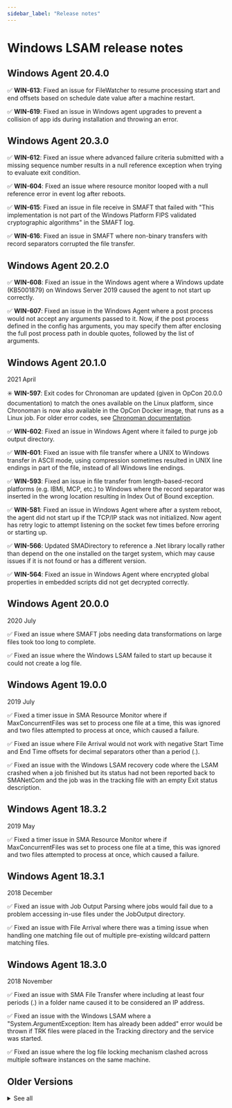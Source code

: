 ```yaml
---
sidebar_label: "Release notes"
---
```


# Windows LSAM release notes

## Windows Agent 20.4.0

:white_check_mark: **WIN-613**: Fixed an issue for FileWatcher to resume processing start and end offsets based on schedule date value after a machine restart.

:white_check_mark: **WIN-619**: Fixed an issue in Windows agent upgrades to prevent a collision of app ids during installation and throwing an error.

## Windows Agent 20.3.0

:white_check_mark: **WIN-612**: Fixed an issue where advanced failure criteria submitted with a missing sequence number results in a null reference exception when trying to evaluate exit condition.

:white_check_mark: **WIN-604**: Fixed an issue where resource monitor looped with a null reference error in event log after reboots.

:white_check_mark: **WIN-615**: Fixed an issue in file receive in SMAFT that failed with "This implementation is not part of the Windows Platform FIPS validated cryptographic algorithms" in the SMAFT log. 

:white_check_mark: **WIN-616**: Fixed an issue in SMAFT where non-binary transfers with record separators corrupted the file transfer.

## Windows Agent 20.2.0

:white_check_mark: **WIN-608**: Fixed an issue in the Windows agent where a Windows update (KB5001879) on Windows Server 2019 caused the agent to not start up correctly.

:white_check_mark: **WIN-607**: Fixed an issue in the Windows Agent where a post process would not accept any arguments passed to it. Now, if the post process defined in the config has arguments, you may specify them after enclosing the full post process path in double quotes, followed by the list of arguments.

## Windows Agent 20.1.0

2021 April

:eight_spoked_asterisk: **WIN-597**: Exit codes for Chronoman are updated (given in OpCon 20.0.0 documentation) to match the ones available on the Linux platform, since Chronoman is now also available in the OpCon Docker image, that runs as a Linux job. For older error codes, see [Chronoman documentation](https://help.smatechnologies.com/opcon/core/v19.1/index.htm#Files/Utilities/Command-line%20Utilities/Chronoman.htm#Chronoman_Command_Line_and_Command_File_Errors).

:white_check_mark: **WIN-602**: Fixed an issue in Windows Agent where it failed to purge job output directory.

:white_check_mark: **WIN-601**: Fixed an issue with file transfer where a UNIX to Windows transfer in ASCII mode, using compression sometimes resulted in UNIX line endings in part of the file, instead of all Windows line endings.

:white_check_mark: **WIN-593**: Fixed an issue in file transfer from length-based-record platforms (e.g. IBMi, MCP, etc.) to Windows where the record separator was inserted in the wrong location resulting in Index Out of Bound exception.

:white_check_mark: **WIN-581**: Fixed an issue in Windows Agent where after a system reboot, the agent did not start up if the TCP/IP stack was not initialized. Now agent has retry logic to attempt listening on the socket few times before erroring or starting up.

:white_check_mark: **WIN-566**: Updated SMADirectory to reference a .Net library locally rather than depend on the one installed on the target system, which may cause issues if it is not found or has a different version.

:white_check_mark: **WIN-564**: Fixed an issue in Windows Agent where encrypted global properties in embedded scripts did not get decrypted correctly.

## Windows Agent 20.0.0

2020 July

:white_check_mark: Fixed an issue where SMAFT jobs needing data transformations on large files took too long to complete.

:white_check_mark: Fixed an issue where the Windows LSAM failed to start up because it could not create a log file.

## Windows Agent 19.0.0

2019 July

:white_check_mark: Fixed a timer issue in SMA Resource Monitor where if MaxConcurrentFiles was set to process one file at a time, this was ignored and two files attempted to process at once, which caused a failure.

:white_check_mark: Fixed an issue where File Arrival would not work with negative Start Time and End Time offsets for decimal separators other than a period (.).

:white_check_mark: Fixed an issue with the Windows LSAM recovery code where the LSAM crashed when a job finished but its status had not been reported back to SMANetCom and the job was in the tracking file with an empty Exit status description.

## Windows Agent 18.3.2

2019 May

:white_check_mark: Fixed a timer issue in SMA Resource Monitor where if MaxConcurrentFiles was set to process one file at a time, this was ignored and two files attempted to process at once, which caused a failure.

## Windows Agent 18.3.1

2018 December

:white_check_mark: Fixed an issue with Job Output Parsing where jobs would fail due to a problem accessing in-use files under the JobOutput directory.

:white_check_mark: Fixed an issue with File Arrival where there was a timing issue when handling one matching file out of multiple pre-existing wildcard pattern matching files.

## Windows Agent 18.3.0

2018 November

:white_check_mark: Fixed an issue with SMA File Transfer where including at least four periods (.) in a folder name caused it to be considered an IP address.

:white_check_mark: Fixed an issue with the Windows LSAM where a "System.ArgumentException: Item has already been added" error would be thrown if TRK files were placed in the Tracking directory and the service was started.

:white_check_mark: Fixed an issue where the log file locking mechanism clashed across multiple software instances on the same machine.

## Older Versions

<details>
<summary>See all</summary>
<br />

#### Windows Agent 18.2.0

2018 September

:white_check_mark: Fixed an issue with the Windows LSAM where an EBCIDIC file came over to Windows as UTF‌-8 instead of staying ANSI.  This was also delivered in the **17.1.4** version.

:white_check_mark: Fixed an issue with File Transfer jobs where files containing a wildcard going to a single file failed with an exit code 14099 "compression not supported" error.

#### Windows Agent 18.1.0

2018 June

:eight_spoked_asterisk: Added the ability to define Environment Variables to Windows Job Action: Embedded Script.

:white_check_mark: Fixed an issue with the Windows LSAM where it sometimes shutdown if it received a bad TLS connection request from SMANetCom.

:white_check_mark: Fixed an issue with File Transfer jobs where sometimes the destination file name was incorrect.

:white_check_mark: Fixed an issue in the ShowRunning utility where it threw an exception when invoked.

:white_check_mark: Fixed an issue with the Windows LSAM where the tracking file sometimes had erroneous data.

:white_check_mark: Fixed an issue in LSAM agent where an embedded script was not getting deleted from the temp location after job is completed.

:white_check_mark: Fixed an issue where Job Action: File Arrival was not able to monitor UNC paths.

#### Windows Agent 18.0.0

2018 February

:eight_spoked_asterisk: Added the ability to define Environment Variables to Windows Job Action: Run Program.

:white_check_mark: Fixed an issue where the Windows LSAM was sending messages with invalid encoding to OpCon which caused problems in SMANetCom.

:white_check_mark: Fixed an issue where Job Output Parsing was not performed with batch user permissions.

:white_check_mark: Fixed an issue in SMAHoliday where it sometimes displayed an incorrect message about dates being added to the calendar.

#### Windows Agent 17.1.0

2017 December

:eight_spoked_asterisk: Added the ability to define a RangeHoliday in the SMAHoliday utility.

:eight_spoked_asterisk: Updated Job Output Parsing in Job Action: Run Program to add the ability to use a wildcard to append multiple application logs.

:eight_spoked_asterisk: Added the ability to define more than two conditions for VariableHoliday settings in the SMAHoliday utility.

:eight_spoked_asterisk: Added support for Advanced Failure Criteria to Windows Job Action: File Arrival.

:eight_spoked_asterisk: Updated the Windows LSAM to return new exit codes for Windows Job Action: File Arrival.

:white_check_mark: Fixed an issue where during multi-file transfers, if the target platform did not support gzip, the data in all files was concatenated into a single file instead of the job failing.

:white_check_mark: Fixed an issue with Job Action: File Arrival where sometimes, if simultaneous files arrived, only one file was detected while others would not be processed after the restart of the job.

:white_check_mark: Fixed the description for the SMADirectory utility -c parameter to clarify that X represents month and M represents minute for the timespan.

:white_check_mark: Fixed an issue where use of an XML character in a path caused the JI.$ARRIVED FILE NAME property to be incorrect.

:white_check_mark: Fixed an issue where a job using a UNC path would sometimes fail if the UNC path was not manually mapped in a script. Now the job will work without any mapping script.

:white_check_mark: Fixed an issue with Job Action: File Arrival where a job would be marked "Finished OK" if a file with an old creation timestamp was moved into the watched folder.

:white_check_mark: Updated the description for Advanced Failure Criteria to note that job-related customized log entries will not be added to the Windows Event Log if Advanced Failure Criteria is used.

:white_check_mark: Fixed an issue in the Windows LSAM where certain VBScripts would hang if there was no active connected user session for the user who ran the VBScript via OpCon.  This was also released as part of **16.2.11**.

:white_check_mark: Fixed an issue with the Windows LSAM where sometimes the tracking file data was not flushed. As a result, the agent would throw a "root element missing" exception and would not process further jobs. This was also released as part of **16.2.11**.

#### Windows Agent 17.0.2

2017 July

:white_check_mark: Fixed an issue where use of an XML character in a path caused the JI.$ARRIVED FILE NAME property to be incorrect.

:white_check_mark: Fixed an issue with Job Action: File Arrival where sometimes, if simultaneous files arrived, only one file was detected while others would not be processed after the restart of the job.  This as also released as part of **16.2.7**.

:white_check_mark: Fixed the description for the SMADirectory utility -c parameter to clarify that X represents month and M represents minute for the timespan.

#### Windows Agent 17.0.0

2017 May

:eight_spoked_asterisk: Enhanced the Windows Agent to be able to decrypt any encrypted token values sent in OpCon messages.

:eight_spoked_asterisk: Added a new field to Windows Job Details: Custom Application Log. This option allows users to attach an external application log to a job's output to be searched for a matching string.

:eight_spoked_asterisk: If using a 32-bit Windows LSAM, the following compatibility requirements apply:

- Microsoft .NET Framework version 4.0
- TLS 1.1 and lower

:white_check_mark: Fixed an issue where the Windows LSAM failed to run commands using a UNC path. This was also released as part of **16.2.3**.

:white_check_mark: Fixed an issue where File Transfer jobs threw an error when transferring a large number of files. This was also released as part of **16.2.3**.

:white_check_mark: Fixed an issue where the SMADirectory utility could not process files without an extension. This was also released as part of **16.2.3**.

:white_check_mark: Fixed an issue where the SMADirectory utility could not qualify files that contained more than one period (.) in the file name, e.g., SMACL-Good.20170419012828.0038752515.cde.

:white_check_mark: Fixed an issue where the Job Output Retrieval Service (JORS) would sometimes fail to start if TLS was configured.  This was also released as part of **16.2.2**.

:white_check_mark: Fixed an issue where an Embedded Script job would fail if the path to the script file contained a space.

:white_check_mark: Fixed an issue where, if the tracking file had been corrupted, the Windows LSAM would not start, but loop endlessly and create log files.

:white_check_mark: Fixed an issue where a comma separator in the start and end offsets in a File Arrival job did not work correctly on a French OS machine.

:white_check_mark: Fixed an issue where the Windows LSAM would not recover active jobs properly upon service restart and would stop responding during recovery processing, preventing a connection from SMANetCom and any further any activity from the LSAM. This was also released as part of **16.2.3**.

:white_check_mark: Fixed an issue where file transfers of several thousand files from UNIX to Windows would throw a socket error with exit code 14007.

:white_check_mark: Fixed an issue where multi-instance log file access errors lead to the message, "The process cannot access the file."

:white_check_mark: Fixed an issue where the SMAFT agent was picking up the temporary folder for file transfer from the wrong section in the INI file.

#### Windows Agent 16.2.0

2016 December

:eight_spoked_asterisk: Added a new field to Windows Job Details: Run in Command Shell. This option allows users to run a defined Windows command in a command shell.

:eight_spoked_asterisk: Added the ability for users to define a global post process to run after a Job's execution at the agent level.

:eight_spoked_asterisk: The Windows LSAM will now use the default Working Directory as the location of the program run by the job.

:eight_spoked_asterisk: Added the ability to include Schedule Name in a Job Output filename.

:eight_spoked_asterisk: Added the ability to parse job output for Windows jobs to determine an exit code.

:white_check_mark: Fixed an issue where File Arrival jobs were using Offsets relative to the current date instead of the Schedule date.

:white_check_mark: Fixed an issue where Jobs on the Windows LSAM, using various types of runners, could not be killed if they were running a script stored centrally in OpCon.

#### Windows Agent 16.0.1

2016 August

:white_check_mark: Fixed an issue with the shared stdInHandle where all jobs using the stdInHandle hung if one job hung.

:white_check_mark: Fixed an issue in the SMADirectory utility where files were copied into the ProgramData directory although the Non-Recovery option was enabled.

#### Windows Agent 16.0.0

2016 June

:eight_spoked_asterisk: File transfer jobs can now use TLS 1.2 when going between Windows machines.

:eight_spoked_asterisk: Deployed with the Windows LSAM will be the SMADirectory utility that replaces the SMADeleteOldFiles utility used regularly with the SMAUtility schedule to keep directories clean and the cleardir (FR) program deployed overseas at customer sites. This new utility merges the features of both programs:

- Delete
- Zip
- Move
- Copy
The Move and Copy features are for full recursive directories.

:eight_spoked_asterisk: Added new SMAFT Configuration Setting, TlsSmaftServerSocket, and updated SmaftServerSocket to support TLS 1.2 File Transfer protocol.

</details>
